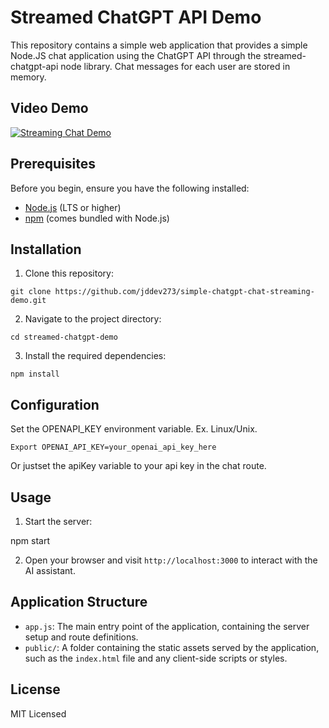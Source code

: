 # Streamed ChatGPT API Demo

This repository contains a simple web application that provides a simple Node.JS chat application using the ChatGPT API through the streamed-chatgpt-api node library. Chat messages for each user are stored in memory.

## Video Demo

[![Streaming Chat Demo](https://img.youtube.com/vi/Rc2kJ9LcgMg/0.jpg)](https://www.youtube.com/watch?v=Rc2kJ9LcgMg)

## Prerequisites

Before you begin, ensure you have the following installed:

- [Node.js](https://nodejs.org/en/download/) (LTS or higher)
- [npm](https://www.npmjs.com/get-npm) (comes bundled with Node.js)

## Installation

1. Clone this repository:

```
git clone https://github.com/jddev273/simple-chatgpt-chat-streaming-demo.git
```


2. Navigate to the project directory:

```
cd streamed-chatgpt-demo
```

3. Install the required dependencies:

```
npm install
```

## Configuration

Set the OPENAPI_KEY environment variable.  Ex. Linux/Unix.

```
Export OPENAI_API_KEY=your_openai_api_key_here
```

Or justset the apiKey variable to your api key in the chat route.

## Usage

1. Start the server:

npm start


2. Open your browser and visit `http://localhost:3000` to interact with the AI assistant.

## Application Structure

- `app.js`: The main entry point of the application, containing the server setup and route definitions.
- `public/`: A folder containing the static assets served by the application, such as the `index.html` file and any client-side scripts or styles.

## License

MIT Licensed
